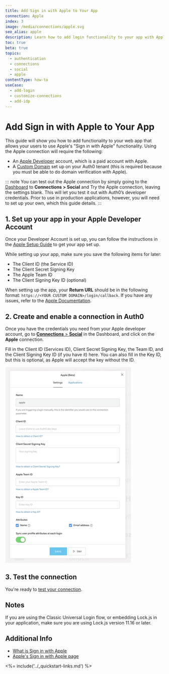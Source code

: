 ```yaml
---
title: Add Sign in with Apple to Your App
connection: Apple
index: 3
image: /media/connections/apple.svg
seo_alias: apple
description: Learn how to add login functionality to your app with Apple. You will need to generate keys, copy these into your Auth0 settings, and enable the connection.
toc: true
beta: true
topics:
  - authentication
  - connections
  - social
  - apple
contentType: how-to
useCase:
  - add-login
  - customize-connections
  - add-idp
---
```

# Add Sign in with Apple to Your App

This guide will show you how to add functionality to your web app that allows your users to use Apple's "Sign in with Apple" functionality. Using the Apple connection will require the following:

* An [Apple Developer](https://developer.apple.com/programs/) account, which is a paid account with Apple.
* A [Custom Domain](/custom-domains) set up on your Auth0 tenant (this is required because you must be able to do domain verification with Apple).

::: note
You can test out the Apple connection by simply going to the [Dashboard](${manage_url}) to **Connections > Social** and Try the Apple connection, leaving the settings blank. This will let you test it out with Auth0’s developer credentials. Prior to use in production applications, however, you will need to set up your own, which this guide details.
:::

## 1. Set up your app in your Apple Developer Account

Once your Developer Account is set up, you can follow the instructions in the [Apple Setup Guide](/connections/apple-setup) to get your app set up.

While setting up your app, make sure you save the following items for later:

* The Client ID (the Service ID)
* The Client Secret Signing Key
* The Apple Team ID
* The Client Signing Key ID (optional)

When setting up the app, your **Return URL** should be in the following format: `https://<YOUR CUSTOM DOMAIN>/login/callback`. If you have any issues, refer to the [Apple Documentation](https://developer.apple.com/sign-in-with-apple/get-started/).

## 2. Create and enable a connection in Auth0

Once you have the credentials you need from your Apple developer account, go to [**Connections** > **Social**](${manage_url}) in the Dashboard, and click on the **Apple** connection.

Fill in the Client ID (Services ID), Client Secret Signing Key, the Team ID, and the Client Signing Key ID (if you have it) here. You can also fill in the Key ID, but this is optional, as Apple will accept the key without the ID.

![Apple Connection Settings](/media/articles/connections/social/apple/apple_connection.png)

## 3. Test the connection

You're ready to [test your connection](/dashboard/guides/connections/test-connections-social).

## Notes

If you are using the Classic Universal Login flow, or embedding Lock.js in your application, make sure you are using Lock.js version 11.16 or later.

## Additional Info

* [What is Sign in with Apple](https://auth0.com/blog/what-is-sign-in-with-apple-a-new-identity-provider/)
* [Apple's Sign in with Apple page](https://developer.apple.com/sign-in-with-apple/)

<%= include('../_quickstart-links.md') %>
